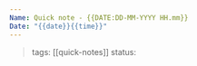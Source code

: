 ```yaml
---
Name: Quick note - {{DATE:DD-MM-YYYY HH.mm}}
Date: "{{date}}{{time}}"
---
```

> tags: [[quick-notes]]
> status:

